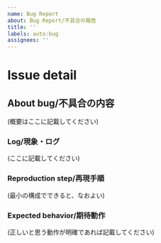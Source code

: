 ```yaml
---
name: Bug Report
about: Bug Report/不具合の報告
title: ''
labels: auto:bug
assignees: ''
---
```


# Issue detail

## About bug/不具合の内容

(概要はここに記載してください)

### Log/現象・ログ

(ここに記載してください)

### Reproduction step/再現手順

(最小の構成でできると、なおよい)

### Expected behavior/期待動作

(正しいと思う動作が明確であれば記載してください)
